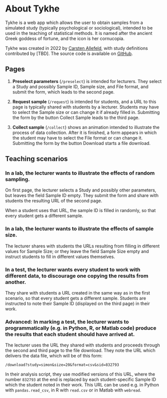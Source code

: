 # About Tykhe

Tykhe is a web app which allows the user to obtain samples from a simulated study (typically psychological or sociological), intended to be used in the teaching of statistical methods. It is named after the ancient Greek goddess of fortune, and the icon is her cornucopia.

Tykhe was created in 2022 by [Carsten Allefeld](https://allefeld.github.io/), with study definitions contributed by [TBD]. The source code is available on [GitHub](https://github.com/allefeld/tykhe).


## Pages

1)  __Preselect parameters__ (`/preselect`) is intended for lecturers. They select a Study and possibly Sample ID, Sample size, and File format, and submit the form, which leads to the second page.

2) __Request sample__ (`/request`) is intended for students, and a URL to this page is typically shared with students by a lecturer. Students may have to select the Sample size or can change it if already filled in. Submitting the form by the button Collect Sample leads to the third page.

3) __Collect sample__ (`/collect`) shows an animation intended to illustrate the process of data collection. After it is finished, a form appears in which the student may have to select the File format or can change it. Submitting the form by the button Download starts a file download.


## Teaching scenarios
    
### In a lab, the lecturer wants to illustrate the effects of random sampling.

On first page, the lecturer selects a Study and possibly other parameters, but leaves the field Sample ID empty. They submit the form and share with students the resulting URL of the second page.

When a student uses that URL, the sample ID is filled in randomly, so that every student gets a different sample.

### In a lab, the lecturer wants to illustrate the effects of sample size.

The lecturer shares with students the URLs resulting from filling in different values for Sample Size; or they leave the field Sample Size empty and instruct students to fill in different values themselves.

### In a test, the lecturer wants every student to work with different data, to discourage one copying the results from another.

They share with students a URL created in the same way as in the first scenario, so that every student gets a different sample. Students are instructed to note their Sample ID (displayed on the third page) in their work.

### Advanced: In marking a test, the lecturer wants to programmatically (e.g. in Python, R, or Matlab code) produce the results that each student should have arrived at.

The lecturer uses the URL they shared with students and proceeds through the second and third page to the file download. They note the URL which delivers the data file, which will be of this form:

````
/download?study=simon&size=20&format=csv&sid=832793
````

In their analysis script, they use modified versions of this URL, where the number `832793` at the end is replaced by each student-specific Sample ID which the student noted in their work. This URL can be used e.g. in Python with `pandas.read_csv`, in R with `read.csv` or in Matlab with `webread`.